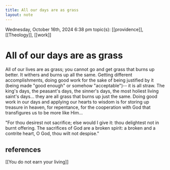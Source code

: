 ```yaml
---
title: All our days are as grass
layout: note
---
```


Wednesday, October 16th, 2024 6:38 pm
topic(s): [[providence]], [[Theology]], [[work]]
# All of our days are as grass
All of our lives are as grass; you cannot go and get grass that burns up better. It withers and burns up all the same. Getting different accomplishments, doing good work for the sake of being justified by it (being made "good enough" or somehow "acceptable")-- it is all straw. The king's days, the peasant's days, the sinner's days, the most holiest living saint's days... they are all grass that burns up just the same. Doing good work in our days and applying our hearts to wisdom is for storing up treasure in heaven, for repentance, for the cooperation with God that transfigures us to be more like Him...

"For thou desirest not sacrifice; else would I give it: thou delightest not in burnt offering. The sacrifices of God are a broken spirit: a broken and a contrite heart, O God, thou wilt not despise." 


## references
[[You do not earn your living]]
